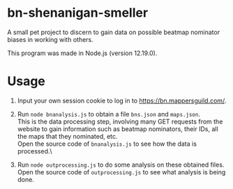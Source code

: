 # bn-shenanigan-smeller
A small pet project to discern to gain data on possible beatmap nominator biases in working with others.

This program was made in Node.js (version 12.19.0).

# Usage
1) Input your own session cookie to log in to https://bn.mappersguild.com/.

2) Run `node bnanalysis.js` to obtain a file `bns.json` and `maps.json`.\
This is the data processing step, involving many GET requests from the website to gain information such as beatmap nominators, their IDs, all the maps that they nominated, etc.\
Open the source code of `bnanalysis.js` to see how the data is processed.\

3) Run `node outprocessing.js` to do some analysis on these obtained files.\
Open the source code of `outprocessing.js` to see what analysis is being done.
